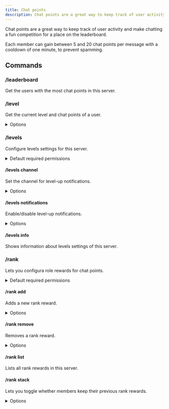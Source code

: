 ```yaml
---
title: Chat points
description: Chat points are a great way to keep track of user activity and make chatting a fun competition for a place on the leaderboard.
---
```


Chat points are a great way to keep track of user activity and make chatting a fun competition for a place on the leaderboard.

Each member can gain between 5 and 20 chat points per message with a cooldown of one minute, to prevent spamming.

## Commands

### /leaderboard

Get the users with the most chat points in this server.

### /level

Get the current level and chat points of a user.

<details><summary>Options</summary>

- **user**: User to get the level of

</details>

### /levels

Configure levels settings for this server.

<details><summary>Default required permissions</summary>

- **Manage roles**

</details>

#### /levels channel

Set the channel for level-up notifications.

<details><summary>Options</summary>

- **channel\***: Channel to send notifications in whenever a member levels up.

</details>

#### /levels notifications

Enable/disable level-up notifications.

<details><summary>Options</summary>

- **enable\***: Send level-up notifications.

</details>

#### /levels info

Shows information about levels settings of this server.

### /rank

Lets you configura role rewards for chat points.

<details><summary>Default required permissions</summary>

- **Manage roles**

</details>

#### /rank add

Adds a new rank reward.

<details><summary>Options</summary>

- **level\***: The required level to gain this rank.
- **role\***: The reward of this rank.

</details>

#### /rank remove

Removes a rank reward.

<details><summary>Options</summary>

- **role\***: The reward of this rank.

</details>

#### /rank list

Lists all rank rewards in this server.

#### /rank stack

Lets you toggle whether members keep their previous rank rewards.

<details><summary>Options</summary>

- **enable\***: Whether to enable or disable rank reward stacking.

</details>
